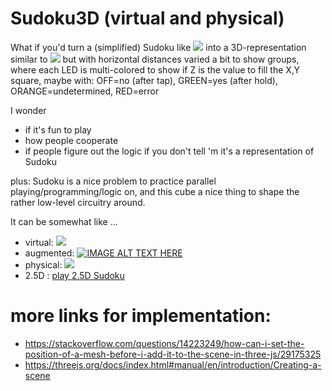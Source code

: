 # Sudoku3D (virtual and physical)

What if you'd turn a (simplified) Sudoku like
<img src="https://i.pinimg.com/736x/29/3d/8d/293d8d80dd44ca8d8f4acc24639d0e40--sudoku-kinder-sudoku-for-kids.jpg">
into a 3D-representation similar to
<img src="https://repository-images.githubusercontent.com/55097385/2ffa4f80-5398-11eb-9f54-8e6aaa2a3aa3">
but with horizontal distances varied a bit to show groups, where each LED is multi-colored to show if Z is the value to fill the X,Y square, maybe with: OFF=no (after tap), GREEN=yes (after hold), ORANGE=undetermined, RED=error

I wonder
- if it's fun to play
- how people cooperate
- if people figure out the logic if you don't tell 'm it's a representation of Sudoku

plus: Sudoku is a nice problem to practice parallel playing/programming/logic on, and this cube a nice thing to shape the rather low-level circuitry around.

It can be somewhat like ...
- virtual: <a href="http://dkobozev.github.io/webgl/led_cube/"><img src="https://pbs.twimg.com/media/CQQJ0mGU8AArubt?format=png&name=900x900"></a>
- augmented: [![IMAGE ALT TEXT HERE](https://img.youtube.com/vi/ZI6oJJFgACM/0.jpg)](https://www.youtube.com/watch?v=ZI6oJJFgACM)
- physical: <img src="https://www.playgroundworld.co.za/wp-content/uploads/2019/10/1.8-CLIMBING-CUBE-1.jpg">
- 2.5D : [play 2.5D Sudoku](http://steltenpower.com/sudosvg.php)

more links for implementation:
=========================
- https://stackoverflow.com/questions/14223249/how-can-i-set-the-position-of-a-mesh-before-i-add-it-to-the-scene-in-three-js/29175325
- https://threejs.org/docs/index.html#manual/en/introduction/Creating-a-scene
